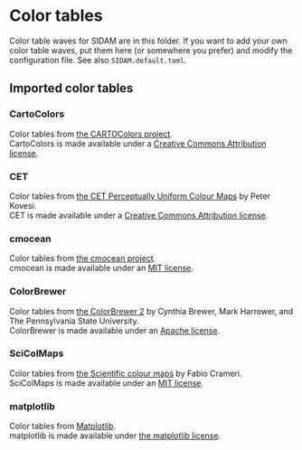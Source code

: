 # Color tables

Color table waves for SIDAM are in this folder. If you want to add your own
color table waves, put them here (or somewhere you prefer) and modify the
configuration file. See also `SIDAM.default.toml`.

## Imported color tables

### CartoColors
Color tables from [the CARTOColors project](https://github.com/CartoDB/cartocolor).  
CartoColors is made available under a [Creative Commons Attribution license](https://creativecommons.org/licenses/by/3.0/us/).

### CET
Color tables from [the CET Perceptually Uniform Colour Maps](https://peterkovesi.com/projects/colourmaps/) by Peter Kovesi.  
CET is made available under a [Creative Commons Attribution license](https://creativecommons.org/licenses/by/4.0/).

### cmocean
Color tables from [the cmocean project](https://matplotlib.org/cmocean/).  
cmocean is made available under an [MIT license](https://github.com/matplotlib/cmocean/blob/master/LICENSE.txt).


### ColorBrewer
Color tables from [the ColorBrewer 2](https://colorbrewer2.org/) by Cynthia Brewer, Mark Harrower, and The Pennsylvania State University.  
ColorBrewer is made available under an [Apache license](https://colorbrewer2.org/export/LICENSE.txt).


### SciColMaps
Color tables from [the Scientific colour maps](https://doi.org/10.5281/zenodo.4491293) by Fabio Crameri.  
SciColMaps is made available under an [MIT license](https://opensource.org/licenses/MIT).

### matplotlib
Color tables from [Matplotlib](https://matplotlib.org/stable/index.html).  
matplotlib is made available under [the matplotlib license](https://matplotlib.org/stable/users/license.html).

